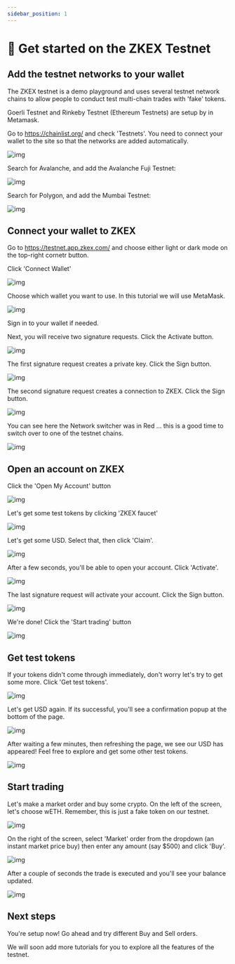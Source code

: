 ```yaml
---
sidebar_position: 1
---
```


# 📄 Get started on the ZKEX Testnet

## Add the testnet networks to your wallet

The ZKEX testnet is a demo playground and uses several testnet network chains to allow people to conduct test multi-chain trades with 'fake' tokens.

Goerli Testnet and Rinkeby Testnet (Ethereum Testnets) are setup by in Metamask.

Go to https://chainlist.org/ and check 'Testnets'. You need to connect your wallet to the site so that the networks are added automatically.

![img](../../static/img/get-started/1.png)

Search for Avalanche, and add the Avalanche Fuji Testnet:

![img](../../static/img/get-started/2.png)

Search for Polygon, and add the Mumbai Testnet:

![img](../../static/img/get-started/3.png)

## Connect your wallet to ZKEX

Go to https://testnet.app.zkex.com/ and choose either light or dark mode on the top-right cornetr button.

Click 'Connect Wallet'

![img](../../static/img/get-started/4.png)

Choose which wallet you want to use. In this tutorial we will use MetaMask.

![img](../../static/img/get-started/5.png)

Sign in to your wallet if needed.

Next, you will receive two signature requests. Click the Activate button.

![img](../../static/img/get-started/6.png)

The first signature request creates a private key. Click the Sign button.

![img](../../static/img/get-started/7.png)

The second signature request creates a connection to ZKEX. Click the Sign button.

![img](../../static/img/get-started/8.png)

You can see here the Network switcher was in Red ... this is a good time to switch over to one of the testnet chains.

![img](../../static/img/get-started/9.png)

## Open an account on ZKEX

Click the 'Open My Account' button

![img](../../static/img/get-started/10.png)

Let's get some test tokens by clicking 'ZKEX faucet'

![img](../../static/img/get-started/11.png)

Let's get some USD. Select that, then click 'Claim'.

![img](../../static/img/get-started/12.png)

After a few seconds, you'll be able to open your account. Click 'Activate'.

![img](../../static/img/get-started/13.png)

The last signature request will activate your account. Click the Sign button.

![img](../../static/img/get-started/14.png)

We're done! Click the 'Start trading' button

![img](../../static/img/get-started/15.png)

## Get test tokens

If your tokens didn't come through immediately, don't worry let's try to get some more. Click 'Get test tokens'.

![img](../../static/img/get-started/16.png)

Let's get USD again. If its successful, you'll see a confirmation popup at the bottom of the page.

![img](../../static/img/get-started/17.png)

After waiting a few minutes, then refreshing the page, we see our USD has appeared! Feel free to explore and get some other test tokens.

![img](../../static/img/get-started/18.png)

## Start trading

Let's make a market order and buy some crypto. On the left of the screen, let's choose wETH. Remember, this is just a fake token on our testnet.

![img](../../static/img/get-started/19.png)

On the right of the screen, select 'Market' order from the dropdown (an instant market price buy) then enter any amount (say $500) and click 'Buy'.

![img](../../static/img/get-started/20.png)

After a couple of seconds the trade is executed and you'll see your balance updated.

![img](../../static/img/get-started/21.png)

## Next steps

You're setup now! Go ahead and try different Buy and Sell orders.

We will soon add more tutorials for you to explore all the features of the testnet.
